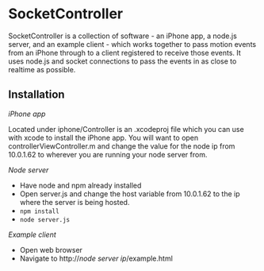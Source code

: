 SocketController
================

SocketController is a collection of software - an iPhone app, a node.js server, and an example client - which works together
to pass motion events from an iPhone through to a client registered to receive those events. It uses node.js and socket connections
to pass the events in as close to realtime as possible.

Installation
------------
*iPhone app*

Located under iphone/Controller is an .xcodeproj file which you can use with xcode to install the iPhone app.
You will want to open controllerViewController.m and change the value for the node ip from 10.0.1.62 to wherever you are running
your node server from.

*Node server*
* Have node and npm already installed
* Open server.js and change the host variable from 10.0.1.62 to the ip where the server is being hosted.
* `npm install`
* `node server.js`

*Example client*
* Open web browser
* Navigate to http://*node server ip*/example.html